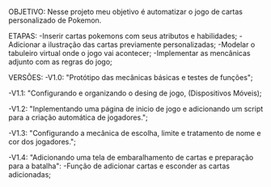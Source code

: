 OBJETIVO: Nesse projeto meu objetivo é automatizar o jogo de cartas personalizado de Pokemon.

ETAPAS:
  -Inserir cartas pokemons com seus atributos e habilidades;
  -Adicionar a ilustração das cartas previamente personalizadas;
  -Modelar o tabuleiro virtual onde o jogo vai acontecer;
  -Implementar as mencânicas adjunto com as regras do jogo;


VERSÕES:
  -V1.0:
      "Protótipo das mecânicas básicas e testes de funções";

  -V1.1:
      "Configurando e organizando o desing de jogo, (Dispositivos Móveis);
      
  -V1.2:
      "Inplementando uma página de inicio de jogo e adicionando um script para a criação automática de jogadores.";
      
  -V1.3:
      "Configurando a mecânica de escolha, limite e tratamento de nome e cor dos jogadores.";
      
  -V1.4:
      "Adicionando uma tela de embaralhamento de cartas e preparação para a batalha":
            -Função de adicionar cartas e esconder as cartas adicionadas;